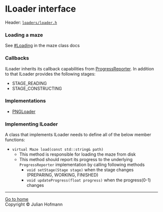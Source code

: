 # ILoader interface

Header: [`loaders/loader.h`](../../src/loaders/loader.h)

### Loading a maze

See [#Loading](../Maze.md#loading) in the maze class docs

### Callbacks

ILoader inherits its callback capabilities from [ProgressReporter](../ProgressReporter.md).
In addition to that ILoader provides the following stages:
- STAGE_READING
- STAGE_CONSTRUCTING

### Implementations

- [PNGLoader](PNGLoader.md)

### Implementing ILoader

A class that implements ILoader needs to define all of the below member functions:

- `virtual Maze load(const std::string& path)`
  - This method is responsible for loading the maze from disk
  - This method should report its progress to the underlying `ProgressReporter`
  implementation by calling following methods
    - `void setStage(Stage stage)` when the stage changes (PREPARING, WORKING, FINISHED)
    - `void updateProgress(float progress)` when the progress(0-1) changes

---
[Go to home](../Home.md)\
Copyright © Julian Hofmann
